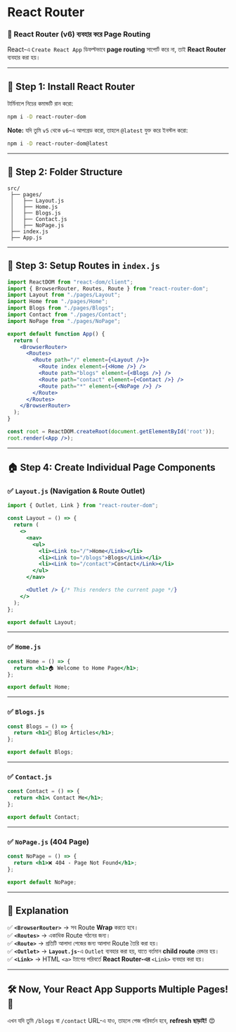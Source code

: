 # React Router
### 🚀 React Router (v6) ব্যবহার করে Page Routing  

React-এ `Create React App` ডিফল্টভাবে **page routing** সাপোর্ট করে না, তাই **React Router** ব্যবহার করা হয়।  

---

## 📌 Step 1: Install React Router  

টার্মিনালে নিচের কমান্ডটি রান করো:  

```bash
npm i -D react-router-dom
```

**Note:** যদি তুমি `v5` থেকে `v6`-এ আপগ্রেড করো, তাহলে `@latest` যুক্ত করে ইনস্টল করো:  

```bash
npm i -D react-router-dom@latest
```

---

## 📂 Step 2: Folder Structure  

```
src/
 ├── pages/
 │   ├── Layout.js
 │   ├── Home.js
 │   ├── Blogs.js
 │   ├── Contact.js
 │   ├── NoPage.js
 ├── index.js
 ├── App.js
```

---

## 📜 Step 3: Setup Routes in `index.js`  

```jsx
import ReactDOM from "react-dom/client";
import { BrowserRouter, Routes, Route } from "react-router-dom";
import Layout from "./pages/Layout";
import Home from "./pages/Home";
import Blogs from "./pages/Blogs";
import Contact from "./pages/Contact";
import NoPage from "./pages/NoPage";

export default function App() {
  return (
    <BrowserRouter>
      <Routes>
        <Route path="/" element={<Layout />}>
          <Route index element={<Home />} /> 
          <Route path="blogs" element={<Blogs />} />
          <Route path="contact" element={<Contact />} />
          <Route path="*" element={<NoPage />} />
        </Route>
      </Routes>
    </BrowserRouter>
  );
}

const root = ReactDOM.createRoot(document.getElementById('root'));
root.render(<App />);
```

---

## 🏠 Step 4: Create Individual Page Components  

### ✅ `Layout.js` (Navigation & Route Outlet)  

```jsx
import { Outlet, Link } from "react-router-dom";

const Layout = () => {
  return (
    <>
      <nav>
        <ul>
          <li><Link to="/">Home</Link></li>
          <li><Link to="/blogs">Blogs</Link></li>
          <li><Link to="/contact">Contact</Link></li>
        </ul>
      </nav>

      <Outlet /> {/* This renders the current page */}
    </>
  );
};

export default Layout;
```

---

### ✅ `Home.js`  

```jsx
const Home = () => {
  return <h1>🏠 Welcome to Home Page</h1>;
};

export default Home;
```

---

### ✅ `Blogs.js`  

```jsx
const Blogs = () => {
  return <h1>📝 Blog Articles</h1>;
};

export default Blogs;
```

---

### ✅ `Contact.js`  

```jsx
const Contact = () => {
  return <h1>📞 Contact Me</h1>;
};

export default Contact;
```

---

### ✅ `NoPage.js` (404 Page)  

```jsx
const NoPage = () => {
  return <h1>❌ 404 - Page Not Found</h1>;
};

export default NoPage;
```

---

## 🎯 Explanation  

✅ **`<BrowserRouter>`** → সব Route **Wrap** করতে হবে।  
✅ **`<Routes>`** → একাধিক Route গঠনের জন্য।  
✅ **`<Route>`** → প্রতিটি আলাদা পেজের জন্য আলাদা Route তৈরি করা হয়।  
✅ **`<Outlet>`** → **`Layout.js`**-এ `Outlet` ব্যবহার করা হয়, যাতে বর্তমান **child route** রেন্ডার হয়।  
✅ **`<Link>`** → HTML `<a>` ট্যাগের পরিবর্তে **React Router-এর** `<Link>` ব্যবহার করা হয়।  

---

## 🛠 Now, Your React App Supports Multiple Pages! 🚀  

এখন যদি তুমি `/blogs` বা `/contact` URL-এ যাও, তাহলে পেজ পরিবর্তন হবে, **refresh ছাড়াই!** 😍
